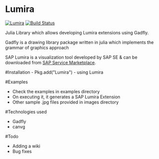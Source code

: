 # Lumira

[![Lumira](http://pkg.julialang.org/badges/Lumira_release.svg)](http://pkg.julialang.org/?pkg=Lumira&ver=release) [![Build Status](https://travis-ci.org/sbcd90/Lumira.jl.svg?branch=master)](https://travis-ci.org/sbcd90/Lumira.jl)


Julia Library which allows developing Lumira extensions using Gadfly.

Gadfly is a drawing library package written in julia which implements the grammar of graphics approach

SAP Lumira is a visualization tool developed by SAP SE & can be downloaded from                                                     [SAP Service Marketplace](https://websmp201.sap-ag.de/home).



#Installation
      - Pkg.add("Lumira")
      - using Lumira



#Examples

- Check the examples in examples directory
- On executing it, it generates a SAP Lumira Extension
- Other sample .jpg files provided in images directory

#Technologies used

- Gadfly
- canvg

#Todo

- Adding a wiki
- Bug fixes
